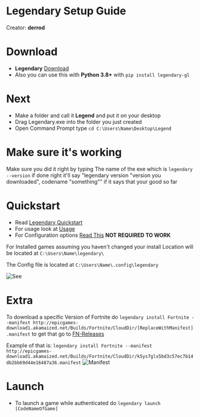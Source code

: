 # Legendary Setup Guide
Creator: **derrod**
# Download
* **Legendary** [Download](https://github.com/derrod/legendary/releases/)
* Also you can use this with **Python 3.8+** with ``pip install legendary-gl``
# Next
* Make a folder and call it **Legend** and put it on your desktop
* Drag Legendary.exe into the folder you just created
* Open Command Prompt type ``cd C:\Users\Name\Desktop\Legend``
# Make sure it's working
Make sure you did it right by typing The name of the exe which is ``legendary --version`` if done right it'll say "legendary version "version you downloaded", codename "something"" if it says that your good so far

# Quickstart
* Read [Legendary Quickstart](https://github.com/derrod/legendary#quickstart)
* For usage look at [Usage](https://github.com/derrod/legendary#usage)
* For Configuration options [Read This](https://github.com/derrod/legendary#config-file) **NOT REQUIRED TO WORK**

For Installed games assuming you haven't changed your install Location will be located at ``C:\Users\Name\legendary\``

The Config file is located at ``C:\Users\Name\.config\legendary``

![See](https://cdn.discordapp.com/attachments/631678988582125588/759138991902949376/unknown.png)
# Extra
To download a specific Version of Fortnite do ``legendary install Fortnite --manifest http://epicgames-download1.akamaized.net/Builds/Fortnite/CloudDir/[ReplaceWithManifest].manifest`` to get that go to [FN-Releases](https://github.com/polynite/fn-releases/blob/master/README.md)

Example of that is:
``legendary install Fortnite --manifest http://epicgames-download1.akamaized.net/Builds/Fortnite/CloudDir/k5ys7glx5bd3c57ec7b14db2bb69d44e16487a36.manifest``
![Manifest](https://cdn.discordapp.com/attachments/631678988582125588/758941091138633738/unknown.png)

# Launch
* To launch a game while authenticated do ``legendary launch [CodeNameOfGame]``
